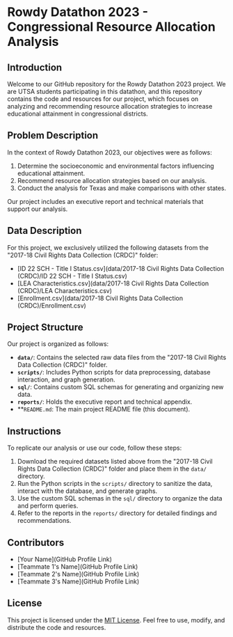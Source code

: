 # Rowdy Datathon 2023 - Congressional Resource Allocation Analysis

## Introduction

Welcome to our GitHub repository for the Rowdy Datathon 2023 project. We are UTSA students participating in this datathon, and this repository contains the code and resources for our project, which focuses on analyzing and recommending resource allocation strategies to increase educational attainment in congressional districts.

## Problem Description

In the context of Rowdy Datathon 2023, our objectives were as follows:

1. Determine the socioeconomic and environmental factors influencing educational attainment.
2. Recommend resource allocation strategies based on our analysis.
3. Conduct the analysis for Texas and make comparisons with other states.

Our project includes an executive report and technical materials that support our analysis.

## Data Description

For this project, we exclusively utilized the following datasets from the "2017-18 Civil Rights Data Collection (CRDC)" folder:

- [ID 22 SCH - Title I Status.csv](data/2017-18 Civil Rights Data Collection (CRDC)/ID 22 SCH - Title I Status.csv)
- [LEA Characteristics.csv](data/2017-18 Civil Rights Data Collection (CRDC)/LEA Characteristics.csv)
- [Enrollment.csv](data/2017-18 Civil Rights Data Collection (CRDC)/Enrollment.csv)

## Project Structure

Our project is organized as follows:

- **`data/`**: Contains the selected raw data files from the "2017-18 Civil Rights Data Collection (CRDC)" folder.
- **`scripts/`**: Includes Python scripts for data preprocessing, database interaction, and graph generation.
- **`sql/`**: Contains custom SQL schemas for generating and organizing new data.
- **`reports/`**: Holds the executive report and technical appendix.
- **`README.md`: The main project README file (this document).

## Instructions

To replicate our analysis or use our code, follow these steps:

1. Download the required datasets listed above from the "2017-18 Civil Rights Data Collection (CRDC)" folder and place them in the `data/` directory.
2. Run the Python scripts in the `scripts/` directory to sanitize the data, interact with the database, and generate graphs.
3. Use the custom SQL schemas in the `sql/` directory to organize the data and perform queries.
4. Refer to the reports in the `reports/` directory for detailed findings and recommendations.

## Contributors

- [Your Name](GitHub Profile Link)
- [Teammate 1's Name](GitHub Profile Link)
- [Teammate 2's Name](GitHub Profile Link)
- [Teammate 3's Name](GitHub Profile Link)

## License

This project is licensed under the [MIT License](LICENSE). Feel free to use, modify, and distribute the code and resources.
